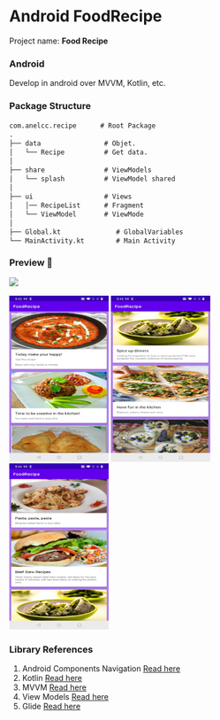 # Android FoodRecipe
Project name: **Food Recipe**

### Android
Develop in android over MVVM, Kotlin, etc.


### Package Structure
```
com.anelcc.recipe      # Root Package
.
├── data                # Objet.
│   └── Recipe          # Get data.
│
├── share               # ViewModels
│   └── splash          # ViewModel shared
│
├── ui                  # Views
│   │── RecipeList      # Fragment
│   └── ViewModel       # ViewMode
│
├── Global.kt              # GlobalVariables
└── MainActivity.kt        # Main Activity

```

### Preview 🎉

<a href="https://github.com/AnelCC/FoodRecipe/images/recipe.apk"><img src="https://locations.massageenvy.com/images/google-play-badge.png" width="200"/></a>

<img src="https://github.com/AnelCC/FoodRecipe/blob/main/images/Screenshot_20220221-174222.jpg" width="180" height="300"/>
<img src="https://github.com/AnelCC/FoodRecipe/blob/main/images/Screenshot_20220221-174348.jpg" width="180" height="300"/>
<img src="https://github.com/AnelCC/FoodRecipe/blob/main/images/Screenshot_20220221-174406.jpg" width="180" height="300"/>

### Library References

1. Android Components Navigation [Read here](https://developer.android.com/jetpack/docs/guide)
0. Kotlin [Read here](https://developer.android.com/kotlin/ktx)
0. MVVM [Read here](https://blog.mindorks.com/mvc-mvp-mvvm-architecture-in-android)
0. View Models [Read here](https://developer.android.com/topic/libraries/architecture/viewmodel)
0. Glide [Read here](https://bumptech.github.io/glide/doc/download-setup.html)

